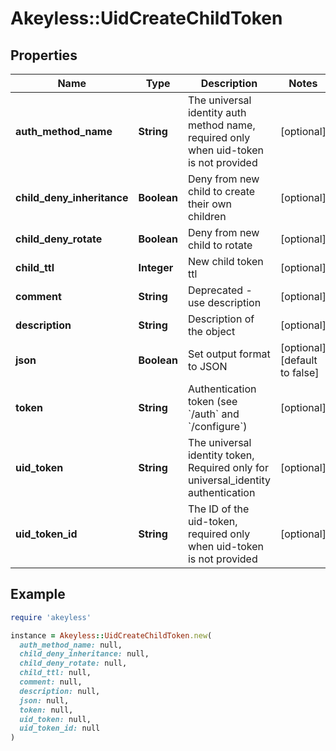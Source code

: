 # Akeyless::UidCreateChildToken

## Properties

| Name | Type | Description | Notes |
| ---- | ---- | ----------- | ----- |
| **auth_method_name** | **String** | The universal identity auth method name, required only when uid-token is not provided | [optional] |
| **child_deny_inheritance** | **Boolean** | Deny from new child to create their own children | [optional] |
| **child_deny_rotate** | **Boolean** | Deny from new child to rotate | [optional] |
| **child_ttl** | **Integer** | New child token ttl | [optional] |
| **comment** | **String** | Deprecated - use description | [optional] |
| **description** | **String** | Description of the object | [optional] |
| **json** | **Boolean** | Set output format to JSON | [optional][default to false] |
| **token** | **String** | Authentication token (see &#x60;/auth&#x60; and &#x60;/configure&#x60;) | [optional] |
| **uid_token** | **String** | The universal identity token, Required only for universal_identity authentication | [optional] |
| **uid_token_id** | **String** | The ID of the uid-token, required only when uid-token is not provided | [optional] |

## Example

```ruby
require 'akeyless'

instance = Akeyless::UidCreateChildToken.new(
  auth_method_name: null,
  child_deny_inheritance: null,
  child_deny_rotate: null,
  child_ttl: null,
  comment: null,
  description: null,
  json: null,
  token: null,
  uid_token: null,
  uid_token_id: null
)
```

